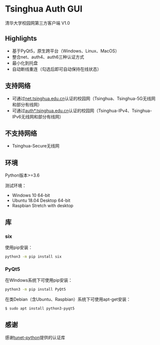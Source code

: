 # Tsinghua Auth GUI

清华大学校园网第三方客户端 V1.0

## Highlights

- 基于PyQt5，原生跨平台（Windows、Linux、MacOS）
- 整合net、auth4、auth6三种认证方式
- 最小化到托盘
- 自动断线重连（勾选后即可自动保持在线状态）

## 支持网络

- 可通过[net.tsinghua.edu.cn](http://net.tsinghua.edu.cn/)认证的校园网（Tsinghua、Tsinghua-5G无线网和部分有线网）
- 可通过[auth*.tsinghua.edu.cn](http://auth.tsinghua.edu.cn/)认证的校园网（Tsinghua-IPv4、Tsinghua-IPv6无线网和部分有线网）

## 不支持网络

- Tsinghua-Secure无线网

## 环境

Python版本>=3.6

测试环境：

- Windows 10 64-bit
- Ubuntu 18.04 Desktop 64-bit
- Raspbian Stretch with desktop

## 库

### six

使用pip安装：

```cmd
python3 -m pip install six
```

### PyQt5

在WIndows系统下可使用pip安装：

```cmd
python3 -m pip install PyQt5
```

在类Debian（含Ubuntu、Raspbian）系统下可使用apt-get安装：

```sh
$ sudo apt install python3-pyqt5
```

## 感谢

感谢[tunet-python](https://github.com/yuantailing/tunet-python)提供的认证库

